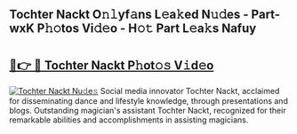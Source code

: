 ## Tochter Nackt O𝚗𝚕yf𝚊ns L𝚎a𝚔ed N𝚞𝚍es - Part-wxK P𝚑𝚘tos Vi𝚍𝚎o - H𝚘𝚝 Part L𝚎a𝚔s Nafuy

# <h2><a href="http://kfanr3.oniu.top/?m=Tochter+Nackt">🔗👉 🔴 Tochter Nackt P𝚑ot𝚘𝚜 V𝚒d𝚎o</a></h2>

[![Tochter Nackt Nu𝚍e𝚜](https://i.imgur.com/0qMVB7G.gif)](http://kfanr3.oniu.top/?m=Tochter+Nackt)
Social media innovator Tochter Nackt, acclaimed for disseminating dance and lifestyle knowledge, through presentations and blogs. Outstanding magician's assistant Tochter Nackt, recognized for their remarkable abilities and accomplishments in assisting magicians.  
